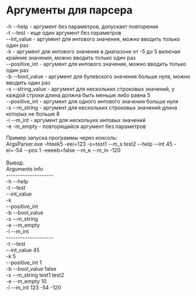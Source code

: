 # Аргументы для парсера
 
-h --help - аргумент без параметров, допускает повторения<br/>
-t --test - еще один аргумент без параметров<br/>
--int_value - аргумент для интового значения, можно вводить только один раз<br/>
-k - аргумент для интового значения в диапазоне от -5 до 5 включая крайние значения, можно вводить только один раз<br/>
--positive_int - аргумент для интового значения, можно вводить только один раз<br/>
-b --bool_value - аргумент для булевского значения больше нуля, можно вводить один раз<br/>
-s --string_value - аргумент для нескольких строковых значений, у каждой строки длина должна быть меньше либо равна 5<br/>
--positive_int - аргумент для одного интового значения больше нуля<br/>
-s --m_string - аргумент для нескольких строковых значений длина которых не больше 8<br/>
-i --m_int - аргумент для нескольуих интовых значений<br/>
-e -m_empty - повторящийся аргумент без параметров<br/>


Пример запуска программы через консоль:<br/>
ArgsParser.exe -hteek5 -eei=123 -s=test1 --m_s test2 --help --int 45 -ei=-54 --pos 1 -eeeeb=false --m_e --m_in -120<br/>
<br/>
Вывод:<br/>
Arguments info<br/>
--------------------<br/>
-h --help<br/>
-t --test<br/>
--int_value<br/>
-k<br/>
--positive_int<br/>
-b --bool_value<br/>
-s --m_string<br/>
-e --m_empty<br/>
-i --m_int<br/>
--------------------<br/>
-t --test<br/>
--int_value 45<br/>
-k 5<br/>
--positive_int 1<br/>
-b --bool_value false<br/>
-s --m_string test1 test2<br/>
-e --m_empty 10<br/>
-i --m_int 123 -54 -120<br/>

